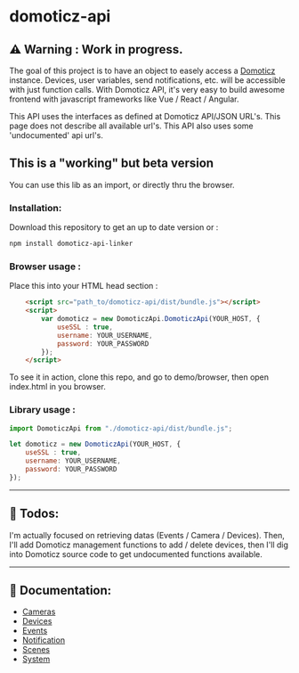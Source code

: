 # domoticz-api

## ⚠️ **Warning** : Work in progress.

The goal of this project is to have an object to easely access a [Domoticz](https://www.domoticz.com) instance. Devices, user variables, send notifications, etc. will be accessible with just function calls. With Domoticz API, it's very easy to build awesome frontend with javascript frameworks like Vue / React / Angular.

This API uses the interfaces as defined at Domoticz API/JSON URL's. This page does not describe all available url's. This API also uses some 'undocumented' api url's.

## This is a "working" but beta version

You can use this lib as an import, or directly thru the browser.

### Installation:
Download this repository to get an up to date version or :
```bash
npm install domoticz-api-linker
```

### Browser usage :
Place this into your HTML head section :
```html
    <script src="path_to/domoticz-api/dist/bundle.js"></script>
    <script>
        var domoticz = new DomoticzApi.DomoticzApi(YOUR_HOST, {
            useSSL : true,
            username: YOUR_USERNAME,
            password: YOUR_PASSWORD
        });
    </script>
```

To see it in action, clone this repo, and go to demo/browser, then open index.html in you browser.

### Library usage :
```javascript
import DomoticzApi from "./domoticz-api/dist/bundle.js";

let domoticz = new DomoticzApi(YOUR_HOST, {
    useSSL : true,
    username: YOUR_USERNAME,
    password: YOUR_PASSWORD
});
```
------
## 🎯 Todos:
I'm actually focused on retrieving datas (Events / Camera / Devices). Then, I'll add Domoticz management functions to add / delete devices, then I'll dig into Domoticz source code to get undocumented functions available.

------
## 📜 Documentation:

* [Cameras](docs/cameras.md)
* [Devices](docs/cameras.md)
* [Events](docs/cameras.md)
* [Notification](docs/cameras.md)
* [Scenes](docs/cameras.md)
* [System](docs/cameras.md)
